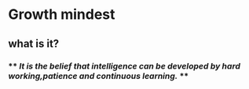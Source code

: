 # **Growth mindest**

## what is it?


### ** *It is the belief that intelligence can be developed by hard working,patience and continuous learning.* **



